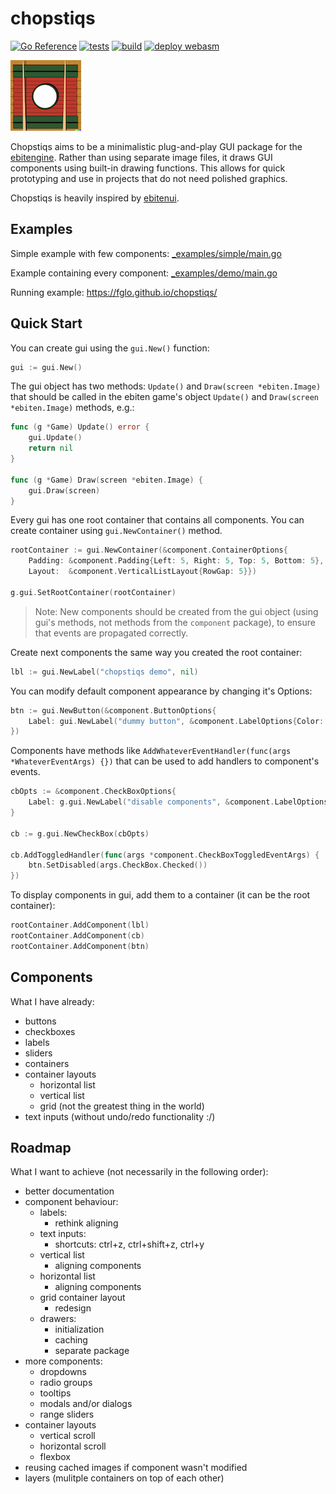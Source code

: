 # chopstiqs

[![Go Reference](https://pkg.go.dev/badge/github.com/fglo/chopstiqs.svg)](https://pkg.go.dev/github.com/fglo/chopstiqs)
[![tests](https://github.com/fglo/chopstiqs/actions/workflows/go-test.yaml/badge.svg?branch=main)](https://github.com/fglo/chopstiqs/actions?query=workflow:go-test+branch:main)
[![build](https://github.com/fglo/chopstiqs/actions/workflows/go-build.yaml/badge.svg?branch=main)](https://github.com/fglo/chopstiqs/actions?query=workflow:go-build+branch:main)
[![deploy webasm](https://github.com/fglo/chopstiqs/actions/workflows/deploy-webasm.yml/badge.svg?branch=main)](https://github.com/fglo/chopstiqs/actions?query=workflow:deploy-webasm+branch:main)

![chopstiqs logo generated by DALL·E 2](img/chopstiqs-logo-1-4x4.png)

Chopstiqs aims to be a minimalistic plug-and-play GUI package for the [ebitengine](https://ebitengine.org/). Rather than using separate image files, it draws GUI components using built-in drawing functions. This allows for quick prototyping and use in projects that do not need polished graphics.

Chopstiqs is heavily inspired by [ebitenui](https://github.com/ebitenui/ebitenui/).

## Examples

Simple example with few components: [_examples/simple/main.go](https://github.com/fglo/chopstiqs/blob/main/_examples/simple/main.go)

Example containing every component: [_examples/demo/main.go](https://github.com/fglo/chopstiqs/blob/main/_examples/demo/main.go)

Running example: <https://fglo.github.io/chopstiqs/>

## Quick Start

You can create gui using the `gui.New()` function:

```go
gui := gui.New()
```

The gui object has two methods: `Update()` and `Draw(screen *ebiten.Image)` that should be called in the ebiten game's object `Update()` and `Draw(screen *ebiten.Image)` methods, e.g.:

```go
func (g *Game) Update() error {
	gui.Update()
	return nil
}

func (g *Game) Draw(screen *ebiten.Image) {
	gui.Draw(screen)
}
```

Every gui has one root container that contains all components. You can create container using `gui.NewContainer()` method.

```go
rootContainer := gui.NewContainer(&component.ContainerOptions{
	Padding: &component.Padding{Left: 5, Right: 5, Top: 5, Bottom: 5},
	Layout:  &component.VerticalListLayout{RowGap: 5}})

g.gui.SetRootContainer(rootContainer)
```

> Note: New components should be created from the gui object (using gui's methods, not methods from the `component` package), to ensure that events are propagated correctly.

Create next components the same way you created the root container:

```go
lbl := gui.NewLabel("chopstiqs demo", nil)
```

You can modify default component appearance by changing it's Options:

```go
btn := gui.NewButton(&component.ButtonOptions{
	Label: gui.NewLabel("dummy button", &component.LabelOptions{Color: color.RGBA{50, 50, 50, 255}}),
})
```

Components have methods like `AddWhateverEventHandler(func(args *WhateverEventArgs) {})` that can be used to add handlers to component's events.

```go
cbOpts := &component.CheckBoxOptions{
	Label: g.gui.NewLabel("disable components", &component.LabelOptions{Color: color.RGBA{230, 230, 230, 255}}),
}

cb := g.gui.NewCheckBox(cbOpts)

cb.AddToggledHandler(func(args *component.CheckBoxToggledEventArgs) {
	btn.SetDisabled(args.CheckBox.Checked())
})
```

To display components in gui, add them to a container (it can be the root container):

```go
rootContainer.AddComponent(lbl)
rootContainer.AddComponent(cb)
rootContainer.AddComponent(btn)
```

## Components

What I have already:

- buttons
- checkboxes
- labels
- sliders
- containers
- container layouts
  - horizontal list
  - vertical list
  - grid (not the greatest thing in the world)
- text inputs (without undo/redo functionality :/)

## Roadmap

What I want to achieve (not necessarily in the following order):

- better documentation
- component behaviour:
  - labels:
    - rethink aligning
  - text inputs:
    - shortcuts: ctrl+z, ctrl+shift+z, ctrl+y
  - vertical list
    - aligning components
  - horizontal list
    - aligning components
  - grid container layout
    - redesign
  - drawers:
    - initialization
    - caching
    - separate package
- more components:
  - dropdowns
  - radio groups
  - tooltips
  - modals and/or dialogs
  - range sliders
- container layouts
  - vertical scroll
  - horizontal scroll
  - flexbox
- reusing cached images if component wasn't modified
- layers (mulitple containers on top of each other)
